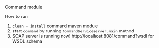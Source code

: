 Command module 

How to run
1. `clean - install` command maven module
2. start `command` by running `CommandServiceServer.main` method
3. SOAP server is running now! http://localhost:8081/command?wsdl for WSDL schema




